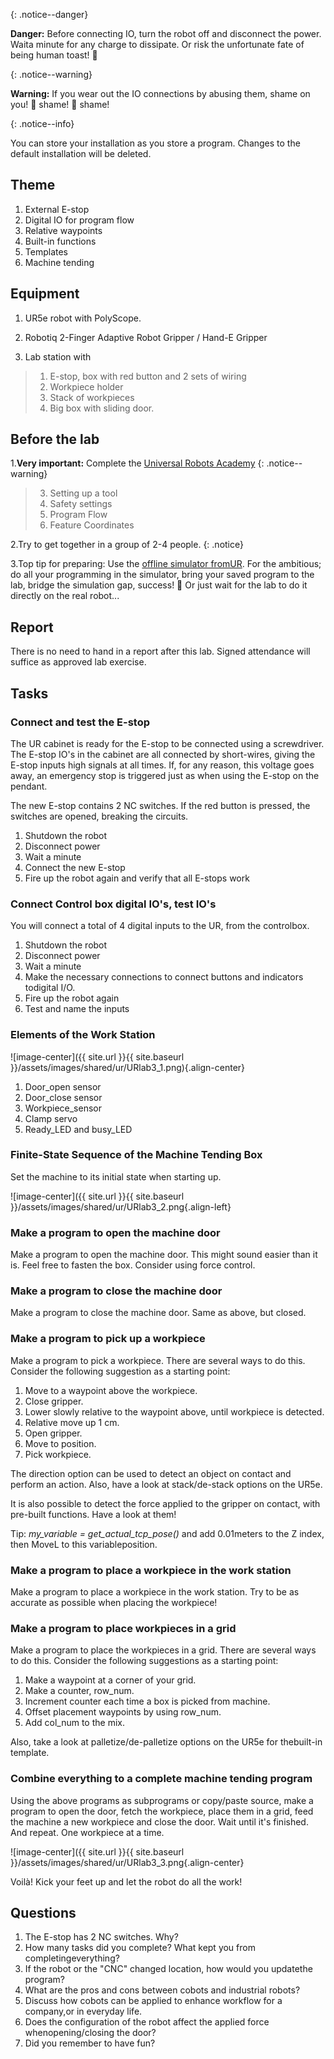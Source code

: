 
{: .notice--danger}

**Danger:** Before connecting IO, turn the robot off and disconnect the power. Waita minute for any charge to dissipate. Or risk the unfortunate fate of being human toast! 🍞

{: .notice--warning}

**Warning:** If you wear out the IO connections by abusing them, shame on you! 🔔 shame! 🔔 shame!

{: .notice--info}

You can store your installation as you store a program. Changes to the default installation will be deleted.

## Theme

1. External E-stop
2. Digital IO for program flow
3. Relative waypoints
4. Built-in functions
5. Templates
6. Machine tending

## Equipment

1. UR5e robot with PolyScope.
  
2. Robotiq 2-Finger Adaptive Robot Gripper / Hand-E Gripper
  
3. Lab station with
  > 1. E-stop, box with red button and 2 sets of wiring
  > 2. Workpiece holder
  > 3. Stack of workpieces
  > 4. Big box with sliding door.
  

## Before the lab

1.**Very important:** Complete the [Universal Robots Academy](https://academy.universal-robots.com/free-e-learning/e-series-e-learning/) 
{: .notice--warning}
  > 3. Setting up a tool
  > 7. Safety settings
  > 9. Program Flow
  > 10. Feature Coordinates
  
2.Try to get together in a group of 2-4 people.
{: .notice}

3.Top tip for preparing: Use the [offline simulator fromUR](https://www.universal-robots.com/download/?option=41508&fbclid=IwAR1yU32_hPdsL40SljlNJBEC9J9uIRgfqNrnM8_6hQLOALupTzte9jB3-ss#section41493). For the ambitious; do all your programming in the simulator, bring your saved program to the lab, bridge the simulation gap, success!  🌈  Or just wait for the lab to do it directly on the real robot...
  

## Report

There is no need to hand in a report after this lab.
Signed attendance will suffice as approved lab exercise.

## Tasks

### Connect and test the E-stop

The UR cabinet is ready for the E-stop to be connected using a screwdriver. The E-stop IO\'s in the cabinet are all connected by short-wires, giving the E-stop inputs high signals at all times. If, for any reason, this voltage goes away, an emergency stop is triggered just as when using the E-stop on the pendant.

The new E-stop contains 2 NC switches. If the red button is pressed, the switches are opened, breaking the circuits.

1. Shutdown the robot
2. Disconnect power
3. Wait a minute
4. Connect the new E-stop
5. Fire up the robot again and verify that all E-stops work

### Connect Control box digital IO\'s, test IO\'s

You will connect a total of 4 digital inputs to the UR, from the controlbox.

1. Shutdown the robot
2. Disconnect power
3. Wait a minute
4. Make the necessary connections to connect buttons and indicators todigital I/O.
5. Fire up the robot again
6. Test and name the inputs

### Elements of the Work Station

![image-center]({{ site.url }}{{ site.baseurl }}/assets/images/shared/ur/URlab3_1.png){.align-center}

1. Door_open sensor
2. Door_close sensor
3. Workpiece_sensor
4. Clamp servo
5. Ready_LED and busy_LED

### Finite-State Sequence of the Machine Tending Box

Set the machine to its initial state when starting up.

![image-center]({{ site.url }}{{ site.baseurl }}/assets/images/shared/ur/URlab3_2.png{.align-left}

### Make a program to open the machine door

Make a program to open the machine door. This might sound easier than it is. Feel free to fasten the box. Consider using force control.

### Make a program to close the machine door

Make a program to close the machine door. Same as above, but closed.

### Make a program to pick up a workpiece

Make a program to pick a workpiece. There are several ways to do this. Consider the following suggestion as a starting point:

1. Move to a waypoint above the workpiece.
2. Close gripper.
3. Lower slowly relative to the waypoint above, until workpiece is detected.
4. Relative move up 1 cm.
5. Open gripper.
6. Move to position.
7. Pick workpiece.

The direction option can be used to detect an object on contact and perform an action. Also, have a look at stack/de-stack options on the UR5e.

It is also possible to detect the force applied to the gripper on contact, with pre-built functions. Have a look at them!

Tip: *my_variable = get_actual_tcp_pose()* and add 0.01meters to the Z index, then MoveL to this variableposition.

### Make a program to place a workpiece in the work station

Make a program to place a workpiece in the work station. Try to be as accurate as possible when placing the workpiece!

### Make a program to place workpieces in a grid

Make a program to place the workpieces in a grid. There are several ways to do this. Consider the following suggestions as a starting point:

1. Make a waypoint at a corner of your grid.
2. Make a counter, row_num.
3. Increment counter each time a box is picked from machine.
4. Offset placement waypoints by using row_num.
5. Add col_num to the mix.

Also, take a look at palletize/de-palletize options on the UR5e for thebuilt-in template.

### Combine everything to a complete machine tending program

Using the above programs as subprograms or copy/paste source, make a program to open the door, fetch the workpiece, place them in a grid, feed the machine a new workpiece and close the door. Wait until it's finished. And repeat. One workpiece at a time.

![image-center]({{ site.url }}{{ site.baseurl }}/assets/images/shared/ur/URlab3_3.png{.align-center}

Voilà! Kick your feet up and let the robot do all the work!

## Questions

1. The E-stop has 2 NC switches. Why?
2. How many tasks did you complete? What kept you from completingeverything?
3. If the robot or the \"CNC\" changed location, how would you updatethe program?
4. What are the pros and cons between cobots and industrial robots?
5. Discuss how cobots can be applied to enhance workflow for a company,or in everyday life.
6. Does the configuration of the robot affect the applied force whenopening/closing the door?
7. Did you remember to have fun?
